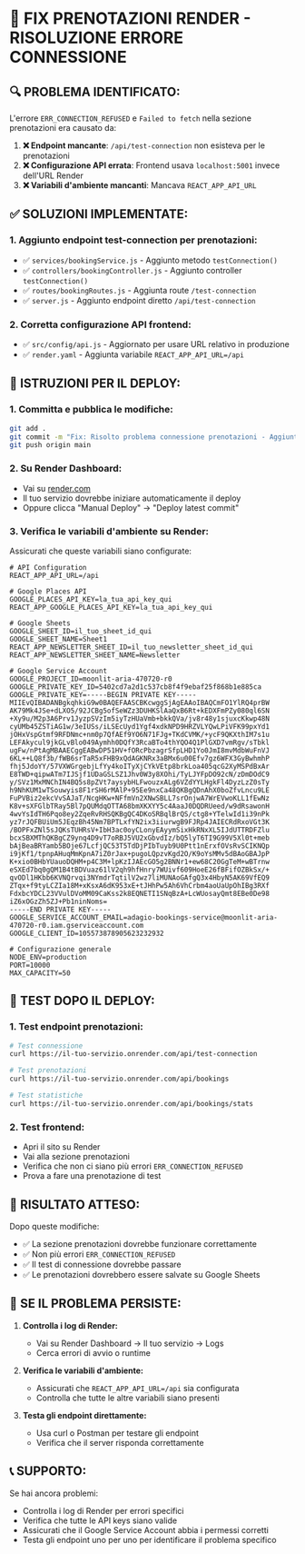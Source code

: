 # 🔧 FIX PRENOTAZIONI RENDER - RISOLUZIONE ERRORE CONNESSIONE

## 🔍 **PROBLEMA IDENTIFICATO:**

L'errore `ERR_CONNECTION_REFUSED` e `Failed to fetch` nella sezione prenotazioni era causato da:

1. **❌ Endpoint mancante**: `/api/test-connection` non esisteva per le prenotazioni
2. **❌ Configurazione API errata**: Frontend usava `localhost:5001` invece dell'URL Render
3. **❌ Variabili d'ambiente mancanti**: Mancava `REACT_APP_API_URL`

## ✅ **SOLUZIONI IMPLEMENTATE:**

### **1. Aggiunto endpoint test-connection per prenotazioni:**
- ✅ `services/bookingService.js` - Aggiunto metodo `testConnection()`
- ✅ `controllers/bookingController.js` - Aggiunto controller `testConnection()`
- ✅ `routes/bookingRoutes.js` - Aggiunta route `/test-connection`
- ✅ `server.js` - Aggiunto endpoint diretto `/api/test-connection`

### **2. Corretta configurazione API frontend:**
- ✅ `src/config/api.js` - Aggiornato per usare URL relativo in produzione
- ✅ `render.yaml` - Aggiunta variabile `REACT_APP_API_URL=/api`

## 🚀 **ISTRUZIONI PER IL DEPLOY:**

### **1. Committa e pubblica le modifiche:**
```bash
git add .
git commit -m "Fix: Risolto problema connessione prenotazioni - Aggiunto endpoint test-connection"
git push origin main
```

### **2. Su Render Dashboard:**
- Vai su [render.com](https://render.com)
- Il tuo servizio dovrebbe iniziare automaticamente il deploy
- Oppure clicca "Manual Deploy" → "Deploy latest commit"

### **3. Verifica le variabili d'ambiente su Render:**
Assicurati che queste variabili siano configurate:

```env
# API Configuration
REACT_APP_API_URL=/api

# Google Places API
GOOGLE_PLACES_API_KEY=la_tua_api_key_qui
REACT_APP_GOOGLE_PLACES_API_KEY=la_tua_api_key_qui

# Google Sheets
GOOGLE_SHEET_ID=il_tuo_sheet_id_qui
GOOGLE_SHEET_NAME=Sheet1
REACT_APP_NEWSLETTER_SHEET_ID=il_tuo_newsletter_sheet_id_qui
REACT_APP_NEWSLETTER_SHEET_NAME=Newsletter

# Google Service Account
GOOGLE_PROJECT_ID=moonlit-aria-470720-r0
GOOGLE_PRIVATE_KEY_ID=5402cd7a2d1c537cb8f4f9ebaf25f868b1e885ca
GOOGLE_PRIVATE_KEY=-----BEGIN PRIVATE KEY-----
MIIEvQIBADANBgkqhkiG9w0BAQEFAASCBKcwggSjAgEAAoIBAQCmFO1YlRQ4prBW
AK79Mk4JSe+dLXO5/92JCBg5ofSeWZz3DUHKSlAaQxB6Rt+kEDXFmPZy080ql6SN
+Xy9u/M2p3A6Prv1JyzpSVzIm5iyTzHUaVmb+bkkQVa/jv8r48y1sjuxcKkwp48N
cyUMb45ZSTiAG1w/3eIUSs/iLSEcUyd1Ygf4xdkNPD9HRZVLYQwLPiVFK99pxYd1
jOHxVspGtmf9RFDNmc+nm0p7QfAEf9YO6N71FJg+TKdCVMK/+ycF9QKXthIM7s1u
LEFAkycul9jkGLvBlo049Aymhh0DQfY3RcaBTo4thYQO4Q1PlGXD7vmRgv/sTbkl
ugFw/nPtAgMBAAECggEABwDP51HV+fORcPbzagrSfpLHD1Yo0JmI8mvMdbWuFnVJ
6KL++LQ8f3b/fWB6srTaR5xFHB9xQdAGKNRx3aBMx6u00Efv7gz6WFX3GyBwhmhP
fhj5JdoYY/57VXWGrgebjLfYy4koITyXjCYkVEtp8brkLoa405qcG2XyMSPdBxAr
E8TWD+qipwATm7IJSjf1UDaGSLSZ1Jhv0W3y8XOhi/TyLJYFpDO92cN/zDmDOdC9
y/SVz1MxMNChIN4BQ5s8pZVt7aysybHLFwouzxALg6VZdYYLHgkFl4DyzLzZ0sTy
h9NhKUM1wTSouwyis8F1rSH6rMAlP+95Ee9nxCa48QKBgQDnAhX0boZfvLncu9LE
FuPVBiz2ekcVvSAJaT/NcgHKw+NFfmVn2XNwSBLL7srOnjwA7WrEVwoKLL1fEwNz
K8v+sXFGlbTRay5Bl7pQUMdqOTTA68bmXKXYY5c4AaaJ0DQDRUeed/w9dRsawonH
4wvYsIdTH6Pqo8ey2ZqeRvRHSQKBgQC4DKoSRBqlBrQS/ctg8+YTelwId1i39nPk
yz7rJQFBUiUm5JEqzBh45Nm7BPTLxfYN2ix3iiurwgB9FJRp4JAIECRdRxoVGt3K
/BOPFxZNl5sJQKsTUHRsV+IbH3ac0oyCLonyEAyymSixHkRNxXL5IJdUTTRDFZlu
bcxSBXMThQKBgCZ9ynq4D9vT7oRBJ5VU2xGbvdIz/bQ5lyT6TI9G99V5Xl0t+meb
bAjBeaBRYamb5BOje67LcfjQC53T5TdDjPIbTuyb9U0Ptt1nErxfOVsRvSCIKNQp
i9jKf1/tpnpAHuqMmKpnA7iZ0rJax+pugoLQpzvKgd2O/K9oYsMMv5dBAoGBAJpP
K+xio0BHbYUauoDQHM+p4C3M+lpKzIJAEcGO5g2BNNr1+ew68C20GgTeM+wBTrnw
eSXEd7bq0gQM1B4tBDVuaz61lV2qh9hfHnry7WUivf609HoeE26fBFifOZBkSx/+
qvODl1HKbb6KVNQrvqi3NYmdrTqtilV2wz7liMUNAoGAfgQ3x4HbyN5AK69VfEQ9
ZTqx+f9tyLCZIa18M+xKsxA6dK953xE+tJHhPw5Ah6VhCrbm4aoUaUpOhIBg3RXf
FdxbcYDCL23VVulDVoMM09CaKss2k8EQNETI1SNqBzA+LcWUosayQmt8EBe0De98
iZ6xOGzZh5ZJ+Pb1ninNoms=
-----END PRIVATE KEY-----
GOOGLE_SERVICE_ACCOUNT_EMAIL=adagio-bookings-service@moonlit-aria-470720-r0.iam.gserviceaccount.com
GOOGLE_CLIENT_ID=105573878905623232932

# Configurazione generale
NODE_ENV=production
PORT=10000
MAX_CAPACITY=50
```

## 🧪 **TEST DOPO IL DEPLOY:**

### **1. Test endpoint prenotazioni:**
```bash
# Test connessione
curl https://il-tuo-servizio.onrender.com/api/test-connection

# Test prenotazioni
curl https://il-tuo-servizio.onrender.com/api/bookings

# Test statistiche
curl https://il-tuo-servizio.onrender.com/api/bookings/stats
```

### **2. Test frontend:**
- Apri il sito su Render
- Vai alla sezione prenotazioni
- Verifica che non ci siano più errori `ERR_CONNECTION_REFUSED`
- Prova a fare una prenotazione di test

## 🎯 **RISULTATO ATTESO:**

Dopo queste modifiche:
- ✅ La sezione prenotazioni dovrebbe funzionare correttamente
- ✅ Non più errori `ERR_CONNECTION_REFUSED`
- ✅ Il test di connessione dovrebbe passare
- ✅ Le prenotazioni dovrebbero essere salvate su Google Sheets

## 🚨 **SE IL PROBLEMA PERSISTE:**

1. **Controlla i log di Render:**
   - Vai su Render Dashboard → Il tuo servizio → Logs
   - Cerca errori di avvio o runtime

2. **Verifica le variabili d'ambiente:**
   - Assicurati che `REACT_APP_API_URL=/api` sia configurata
   - Controlla che tutte le altre variabili siano presenti

3. **Testa gli endpoint direttamente:**
   - Usa curl o Postman per testare gli endpoint
   - Verifica che il server risponda correttamente

## 📞 **SUPPORTO:**

Se hai ancora problemi:
- Controlla i log di Render per errori specifici
- Verifica che tutte le API keys siano valide
- Assicurati che il Google Service Account abbia i permessi corretti
- Testa gli endpoint uno per uno per identificare il problema specifico
